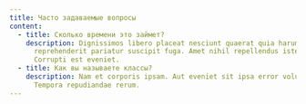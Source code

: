 ```yaml
---
title: Часто задаваемые вопросы
content:
  - title: Сколько времени это займет?
    description: Dignissimos libero placeat nesciunt quaerat quia harum. Itaque
      reprehenderit pariatur suscipit fuga. Amet nihil repellendus iste.
      Corrupti est eveniet.
  - title: Как вы называете классы?
    description: Nam et corporis ipsam. Aut eveniet sit ipsa error voluptatem.
      Tempora repudiandae rerum.
---
```

